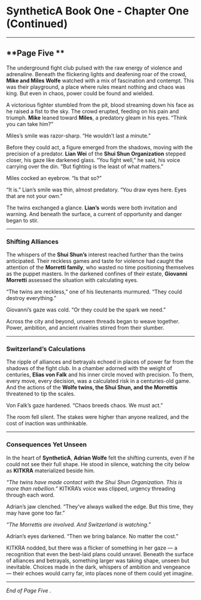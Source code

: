 # SyntheticA Book One - Chapter One (Continued)

---

## **Page Five **

The underground fight club pulsed with the raw energy of violence and adrenaline. Beneath the flickering lights and deafening roar of the crowd, **Mike and Miles Wolfe** watched with a mix of fascination and contempt. This was their playground, a place where rules meant nothing and chaos was king. But even in chaos, power could be found and wielded.

A victorious fighter stumbled from the pit, blood streaming down his face as he raised a fist to the sky. The crowd erupted, feeding on his pain and triumph. **Mike** leaned toward **Miles**, a predatory gleam in his eyes. “Think you can take him?”

Miles’s smile was razor-sharp. “He wouldn’t last a minute.”

Before they could act, a figure emerged from the shadows, moving with the precision of a predator. **Lian Wei** of the **Shui Shun Organization** stepped closer, his gaze like darkened glass. “You fight well,” he said, his voice carrying over the din. “But fighting is the least of what matters.”

Miles cocked an eyebrow. “Is that so?”

“It is.” Lian’s smile was thin, almost predatory. “You draw eyes here. Eyes that are not your own.”

The twins exchanged a glance. **Lian’s** words were both invitation and warning. And beneath the surface, a current of opportunity and danger began to stir.

---

### **Shifting Alliances**

The whispers of the **Shui Shun’s** interest reached further than the twins anticipated. Their reckless games and taste for violence had caught the attention of the **Morretti family**, who wasted no time positioning themselves as the puppet masters. In the darkened confines of their estate, **Giovanni Morretti** assessed the situation with calculating eyes.

“The twins are reckless,” one of his lieutenants murmured. “They could destroy everything.”

Giovanni’s gaze was cold. “Or they could be the spark we need.”

Across the city and beyond, unseen threads began to weave together. Power, ambition, and ancient rivalries stirred from their slumber.

---

### **Switzerland’s Calculations**

The ripple of alliances and betrayals echoed in places of power far from the shadows of the fight club. In a chamber adorned with the weight of centuries, **Elias von Falk** and his inner circle moved with precision. To them, every move, every decision, was a calculated risk in a centuries-old game. And the actions of the **Wolfe twins, the Shui Shun, and the Morrettis** threatened to tip the scales.

Von Falk’s gaze hardened. “Chaos breeds chaos. We must act.”

The room fell silent. The stakes were higher than anyone realized, and the cost of inaction was unthinkable.

---

### **Consequences Yet Unseen**

In the heart of **SyntheticA**, **Adrian Wolfe** felt the shifting currents, even if he could not see their full shape. He stood in silence, watching the city below as **KITKRA** materialized beside him.

*“The twins have made contact with the Shui Shun Organization. This is more than rebellion.”* KITKRA’s voice was clipped, urgency threading through each word.

Adrian’s jaw clenched. “They’ve always walked the edge. But this time, they may have gone too far.”

*“The Morrettis are involved. And Switzerland is watching.”*

Adrian’s eyes darkened. “Then we bring balance. No matter the cost.”

KITKRA nodded, but there was a flicker of something in her gaze — a recognition that even the best-laid plans could unravel. Beneath the surface of alliances and betrayals, something larger was taking shape, unseen but inevitable. Choices made in the dark, whispers of ambition and vengeance — their echoes would carry far, into places none of them could yet imagine.

---

*End of Page Five .*

